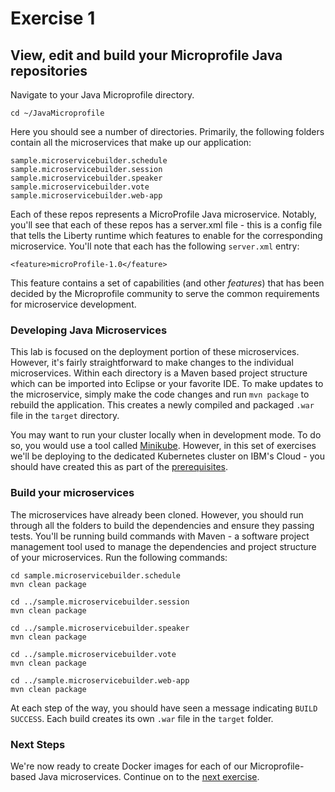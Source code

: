 # Exercise 1
## View, edit and build your Microprofile Java repositories

Navigate to your Java Microprofile directory.

```
cd ~/JavaMicroprofile
```

Here you should see a number of directories. Primarily, the following folders contain all the microservices that make up our application:

```
sample.microservicebuilder.schedule
sample.microservicebuilder.session
sample.microservicebuilder.speaker
sample.microservicebuilder.vote
sample.microservicebuilder.web-app
```

Each of these repos represents a MicroProfile Java microservice. Notably, you'll see that each of these repos has a server.xml file - this is a config file that tells the Liberty runtime which features to enable for the corresponding microservice. You'll note that each has the following `server.xml` entry:

```
<feature>microProfile-1.0</feature>
```

This feature contains a set of capabilities (and other _features_) that has been decided by the Microprofile community to serve the common requirements for microservice development.

### Developing Java Microservices

This lab is focused on the deployment portion of these microservices. However, it's fairly straightforward to make changes to the individual microservices. Within each directory is a Maven based project structure which can be imported into Eclipse or your favorite IDE. To make updates to the microservice, simply make the code changes and run `mvn package` to rebuild the application. This creates a newly compiled and packaged `.war` file in the `target` directory.

You may want to run your cluster locally when in development mode. To do so, you would use a tool called [Minikube](https://kubernetes.io/docs/getting-started-guides/minikube/). However, in this set of exercises we'll be deploying to the dedicated Kubernetes cluster on IBM's Cloud - you should have created this as part of the [prerequisites](../README.md).

### Build your microservices
The microservices have already been cloned. However, you should run through all the folders to build the dependencies and ensure they passing tests. You'll be running build commands with Maven - a software project management tool used to manage the dependencies and project structure of your microservices. Run the following commands:

```
cd sample.microservicebuilder.schedule
mvn clean package

cd ../sample.microservicebuilder.session
mvn clean package

cd ../sample.microservicebuilder.speaker
mvn clean package

cd ../sample.microservicebuilder.vote
mvn clean package

cd ../sample.microservicebuilder.web-app
mvn clean package
```

At each step of the way, you should have seen a message indicating `BUILD SUCCESS`. Each build creates its own `.war` file in the `target` folder.

### Next Steps

We're now ready to create Docker images for each of our Microprofile-based Java microservices. Continue on to the [next exercise](ex2.md).